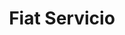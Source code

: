 ---
title: "Fiat Servicio"
url: /ciudad-autonoma-de-buenos-aires/fiat-servicio/
shop: Autowerkstatt
---